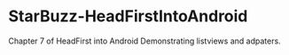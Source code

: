 # StarBuzz-HeadFirstIntoAndroid

Chapter 7 of HeadFirst into Android
Demonstrating listviews and adpaters.
